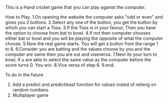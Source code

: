 This is a Hand cricket game that you can play aganist the computer.

How to Play.
1.On opening the website the computer asks "odd or even" and gives you 2 buttons.
2.Select any one of the button, you get the button by which you can start a Toss.
3.If the Toss is in your favour, Then you have the option to choose from bat to bowl.
4.If not then computer chooses either bat or bowl and you will be playing the opposite of what the computer choose.
5.Now the real game starts. You will get a button from the range 1 to 6.
6.Consider you are batting and the values choose by you and the computer are same then you are out and viseversa.
7.Next its your turn to bowl, if u are able to select the same value as the computer before the score turns 0. You win.
8.Vice versa of step 6.
9.end. 

To do in the future
1. Add a predict and predictleast function for values insted of relieng on random numbers.
2. Multiplayer game 
